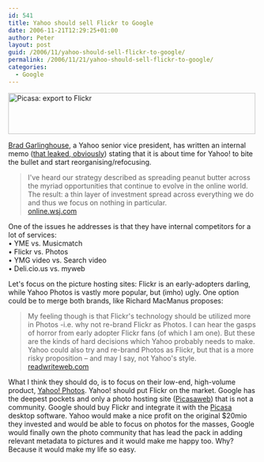 ```yaml
---
id: 541
title: Yahoo should sell Flickr to Google
date: 2006-11-21T12:29:25+01:00
author: Peter
layout: post
guid: /2006/11/yahoo-should-sell-flickr-to-google/
permalink: /2006/11/21/yahoo-should-sell-flickr-to-google/
categories:
  - Google
---
```

[<img  src="http://static.flickr.com/122/302678453_982d0f86e9.jpg" width="500" height="83" alt="Picasa: export to Flickr" />](http://www.flickr.com/photos/pforret/302678453/ "Photo Sharing")

[Brad Garlinghouse](http://www.valleywag.com/tech/yahoo/brad-garlinghouse-is-jerry-maguire-215842.php), a Yahoo senior vice president, has written an internal memo ([that leaked, obviously](http://www.techmeme.com/061118/p32#a061118p32)) stating that it is about time for Yahoo! to bite the bullet and start reorganising/refocusing.

> I've heard our strategy described as spreading peanut butter across the myriad opportunities that continue to evolve in the online world. The result: a thin layer of investment spread across everything we do and thus we focus on nothing in particular.  
> [online.wsj.com](http://online.wsj.com/public/article/SB116379821933826657-0mbjXoHnQwDMFH_PVeb_jqe3Chk_20061125.html)

One of the issues he addresses is that they have internal competitors for a lot of services:  
• YME vs. Musicmatch  
• Flickr vs. Photos  
• YMG video vs. Search video  
• Deli.cio.us vs. myweb

Let's focus on the picture hosting sites: Flickr is an early-adopters darling, while Yahoo Photos is vastly more popular, but (imho) ugly. One option could be to merge both brands, like Richard MacManus proposes:

> My feeling though is that Flickr's technology should be utilized more in Photos -i.e. why not re-brand Flickr as Photos. I can hear the gasps of horror from early adopter Flickr fans (of which I am one). But these are the kinds of hard decisions which Yahoo probably needs to make.  
> Yahoo could also try and re-brand Photos as Flickr, but that is a more risky proposition &#8211; and may I say, not Yahoo's style.  
> [readwriteweb.com](http://www.readwriteweb.com/archives/yahoo_time_to_kill_off_web20_brands.php)

What I think they should do, is to focus on their low-end, high-volume product, [Yahoo! Photos](http://photos.yahoo.com). Yahoo! should put Flickr on the market. Google has the deepest pockets and only a photo hosting site ([Picasaweb](http://picasaweb.google.com)) that is not a community. Google should buy Flickr and integrate it with the [Picasa](http://picasa.google.com/) desktop software. Yahoo would make a nice profit on the original $20mio they invested and would be able to focus on photos for the masses, Google would finally own the photo community that has lead the pack in adding relevant metadata to pictures and it would make me happy too. Why? Because it would make my life so easy.